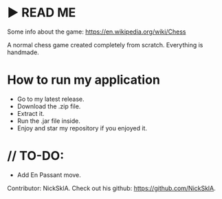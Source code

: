 # ► READ ME

Some info about the game: https://en.wikipedia.org/wiki/Chess

A normal chess game created completely from scratch. Everything is handmade.

# How to run my application
- Go to my latest release.
- Download the .zip file.
- Extract it.
- Run the .jar file inside.
- Enjoy and star my repository if you enjoyed it.

# // TO-DO:
- Add En Passant move.

Contributor: NickSklA.
Check out his github: https://github.com/NickSklA.
